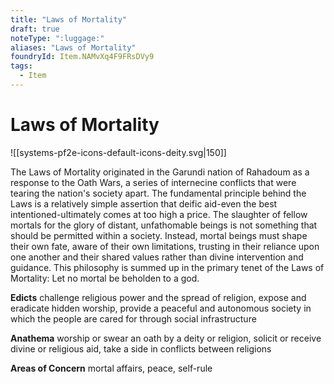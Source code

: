 ```yaml
---
title: "Laws of Mortality"
draft: true
noteType: ":luggage:"
aliases: "Laws of Mortality"
foundryId: Item.NAMvXq4F9FRsDVy9
tags:
  - Item
---
```


# Laws of Mortality
![[systems-pf2e-icons-default-icons-deity.svg|150]]

The Laws of Mortality originated in the Garundi nation of Rahadoum as a response to the Oath Wars, a series of internecine conflicts that were tearing the nation's society apart. The fundamental principle behind the Laws is a relatively simple assertion that deific aid-even the best intentioned-ultimately comes at too high a price. The slaughter of fellow mortals for the glory of distant, unfathomable beings is not something that should be permitted within a society. Instead, mortal beings must shape their own fate, aware of their own limitations, trusting in their reliance upon one another and their shared values rather than divine intervention and guidance. This philosophy is summed up in the primary tenet of the Laws of Mortality: Let no mortal be beholden to a god.

**Edicts** challenge religious power and the spread of religion, expose and eradicate hidden worship, provide a peaceful and autonomous society in which the people are cared for through social infrastructure

**Anathema** worship or swear an oath by a deity or religion, solicit or receive divine or religious aid, take a side in conflicts between religions

**Areas of Concern** mortal affairs, peace, self-rule
